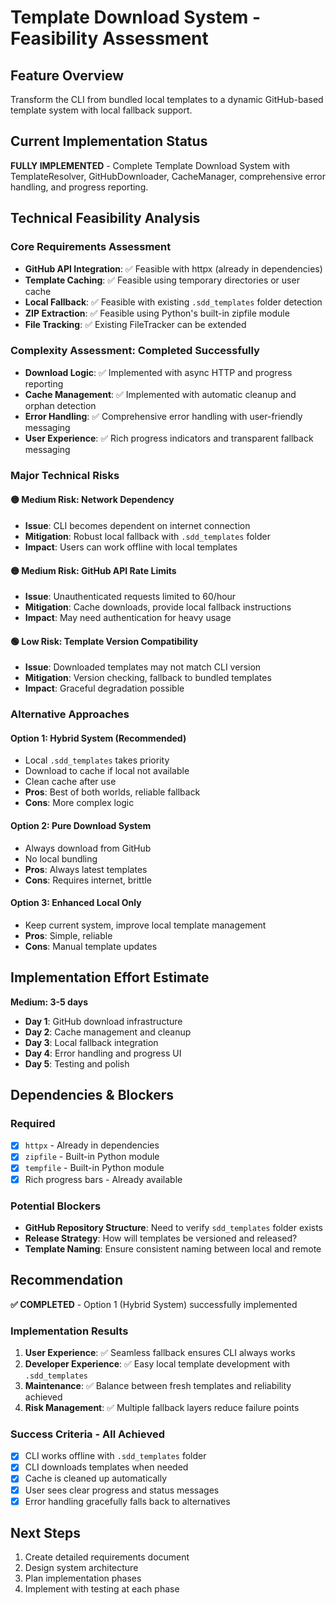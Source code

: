 # Template Download System - Feasibility Assessment

## Feature Overview
Transform the CLI from bundled local templates to a dynamic GitHub-based template system with local fallback support.

## Current Implementation Status
**FULLY IMPLEMENTED** - Complete Template Download System with TemplateResolver, GitHubDownloader, CacheManager, comprehensive error handling, and progress reporting.

## Technical Feasibility Analysis

### Core Requirements Assessment
- **GitHub API Integration**: ✅ Feasible with httpx (already in dependencies)
- **Template Caching**: ✅ Feasible using temporary directories or user cache
- **Local Fallback**: ✅ Feasible with existing `.sdd_templates` folder detection
- **ZIP Extraction**: ✅ Feasible using Python's built-in zipfile module
- **File Tracking**: ✅ Existing FileTracker can be extended

### Complexity Assessment: **Completed Successfully**
- **Download Logic**: ✅ Implemented with async HTTP and progress reporting
- **Cache Management**: ✅ Implemented with automatic cleanup and orphan detection
- **Error Handling**: ✅ Comprehensive error handling with user-friendly messaging
- **User Experience**: ✅ Rich progress indicators and transparent fallback messaging

### Major Technical Risks

#### 🟡 Medium Risk: Network Dependency
- **Issue**: CLI becomes dependent on internet connection
- **Mitigation**: Robust local fallback with `.sdd_templates` folder
- **Impact**: Users can work offline with local templates

#### 🟡 Medium Risk: GitHub API Rate Limits
- **Issue**: Unauthenticated requests limited to 60/hour
- **Mitigation**: Cache downloads, provide local fallback instructions
- **Impact**: May need authentication for heavy usage

#### 🟢 Low Risk: Template Version Compatibility  
- **Issue**: Downloaded templates may not match CLI version
- **Mitigation**: Version checking, fallback to bundled templates
- **Impact**: Graceful degradation possible

### Alternative Approaches

#### Option 1: Hybrid System (Recommended)
- Local `.sdd_templates` takes priority
- Download to cache if local not available
- Clean cache after use
- **Pros**: Best of both worlds, reliable fallback
- **Cons**: More complex logic

#### Option 2: Pure Download System
- Always download from GitHub
- No local bundling
- **Pros**: Always latest templates
- **Cons**: Requires internet, brittle

#### Option 3: Enhanced Local Only
- Keep current system, improve local template management
- **Pros**: Simple, reliable
- **Cons**: Manual template updates

## Implementation Effort Estimate

**Medium: 3-5 days**
- **Day 1**: GitHub download infrastructure
- **Day 2**: Cache management and cleanup
- **Day 3**: Local fallback integration
- **Day 4**: Error handling and progress UI
- **Day 5**: Testing and polish

## Dependencies & Blockers

### Required
- [x] `httpx` - Already in dependencies
- [x] `zipfile` - Built-in Python module
- [x] `tempfile` - Built-in Python module
- [x] Rich progress bars - Already available

### Potential Blockers
- **GitHub Repository Structure**: Need to verify `sdd_templates` folder exists
- **Release Strategy**: How will templates be versioned and released?
- **Template Naming**: Ensure consistent naming between local and remote

## Recommendation

**✅ COMPLETED** - Option 1 (Hybrid System) successfully implemented

### Implementation Results
1. **User Experience**: ✅ Seamless fallback ensures CLI always works
2. **Developer Experience**: ✅ Easy local template development with `.sdd_templates`
3. **Maintenance**: ✅ Balance between fresh templates and reliability achieved
4. **Risk Management**: ✅ Multiple fallback layers reduce failure points

### Success Criteria - All Achieved
- [x] CLI works offline with `.sdd_templates` folder
- [x] CLI downloads templates when needed
- [x] Cache is cleaned up automatically
- [x] User sees clear progress and status messages
- [x] Error handling gracefully falls back to alternatives

## Next Steps
1. Create detailed requirements document
2. Design system architecture
3. Plan implementation phases
4. Implement with testing at each phase